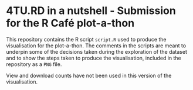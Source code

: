 # 4TU.RD in a nutshell - Submission for the R Café plot-a-thon

This repository contains the R script `script.R` used to produce the visualisation 
for the plot-a-thon. The comments in the scripts are meant to underpin some of the 
decisions taken during the exploration of the dataset and to show the steps
taken to produce the visualisation, included in the repository as a `PNG` file.

View and download counts have not been used in this version of the visualisation.
